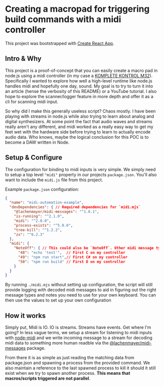 # Creating a macropad for triggering build commands with a midi controller

This project was bootstrapped with [Create React App](https://github.com/facebook/create-react-app).

## Intro & Why

This project is a proof-of-concept that you can easily create a macro pad in node.js using a midi controller (in my case a [KOMPLETE KONTROL M32](https://www.native-instruments.com/en/products/komplete/keyboards/komplete-kontrol-m32/)).  Specifically I wanted to explore how well a high-level runtime like node.js handles midi and hopefully one day, sound. My goal is to try to turn it into an article (hense the verbosity of this README) or a YouTube tutorial. I also hope to explore the scanner/logger feature in more depth and offer it as a cli for scanning midi input. 

So why did I make this generally useless script? Chaos mostly.  I have been playing with streams in node.js while also trying to learn about analog and digital synthesizers.  At some point the fact that audio waves and streams really aren't any different, and midi worked as a really easy way to get my feet wet with the hardware side before trying to learn to actually encode audio data.  Who knows, maybe the logical conclusion for this POC is to become a DAW written in Node. 


## Setup & Configure

The configuration for binding to midi inputs is very simple. We simply need to setup a top level `"midi"` property in our projects `package.json`. You'll also want to include the `midi.js` file from this project.

Example `package.json` configuration:

```json
{
  "name": "midi-automation-example",
  "devDependencies": { // Required dependencies for `midi.mjs`
    "@lachenmayer/midi-messages": "^1.0.1",
    "is-running": "^2.1.0",
    "midi": "^2.0.0",
    "process-exists": "^5.0.0",
    "tree-kill": "^1.2.2",
    "zx": "^6.2.3"
  },
  "midi": {
    "NoteOff": { // This could also be `NoteOff`. Other midi message types are not currently supported
      "48": "echo 'test'",  // First C on my controller
      "49": "npm run start",// First C# on my controller
      "50": "npm run build" // First D on my controller
    }
  }
}
```

By running `./midi.mjs` without setting up configuration, the script will still provide logging with decoded midi messages to aid in figuring out the right message types and notes you need to use for your own keyboard.  You can then use the values to set up your own configuration

## How it works

Simply put, Midi is IO.  IO is streams.  Streams have events.  Get where I'm going?
In less vague terms, we setup a stream for listening to midi inputs with [node-midi](https://github.com/justinlatimer/node-midi) and we write incoming message to a stream for decoding midi data to something more human readble via the [@lachenmayer/midi-messages](https://github.com/lachenmayer/midi-messages) package.

From there it is as simple as just reading the matching data from package.json and spawning a process from the provided command.  We also maintain a reference to the last spawned process to kill it should it still exist when we try to spawn another process.  **This means that macros/scripts triggered are not parallel**. 







